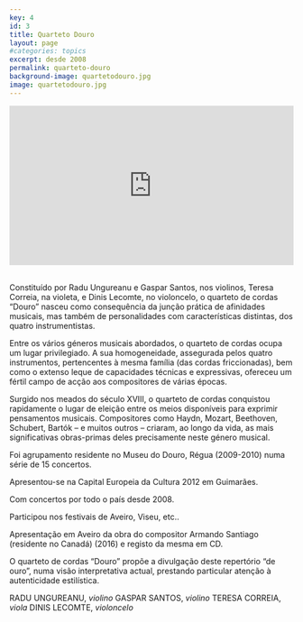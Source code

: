 ```yaml
---
key: 4
id: 3
title: Quarteto Douro
layout: page
#categories: topics
excerpt: desde 2008
permalink: quarteto-douro
background-image: quartetodouro.jpg
image: quartetodouro.jpg
---
```

<style>.embed-container { position: relative; padding-bottom: 56.25%; height: 0; overflow: hidden; max-width: 100%; } .embed-container iframe, .embed-container object, .embed-container embed { position: absolute; top: 0; left: 0; width: 100%; height: 100%; }</style><div class="embed-container"><iframe src="https://youtu.be/A49t_vbMcfo&t=5m38s" frameborder="0" allowfullscreen=""></iframe></div>
<br>

Constituído por Radu Ungureanu e Gaspar Santos, nos violinos, Teresa Correia, na violeta, e Dinis Lecomte, no violoncelo, o quarteto de cordas “Douro” nasceu como consequência da junção prática de afinidades musicais, mas também de personalidades com características distintas, dos quatro instrumentistas.

Entre os vários géneros musicais abordados, o quarteto de cordas ocupa um lugar privilegiado. A sua homogeneidade, assegurada pelos quatro instrumentos, pertencentes à mesma família (das cordas friccionadas), bem como o extenso leque de capacidades técnicas e expressivas, ofereceu um fértil campo de acção aos compositores de várias épocas.

Surgido nos meados do século XVIII, o quarteto de cordas conquistou rapidamente o lugar de eleição entre os meios disponíveis para exprimir pensamentos musicais. Compositores como Haydn, Mozart, Beethoven, Schubert, Bartók – e muitos outros – criaram, ao longo da vida, as mais significativas obras-primas deles precisamente neste género musical.

Foi agrupamento residente no Museu do Douro, Régua (2009-2010) numa série de 15 concertos.

Apresentou-se na Capital Europeia da Cultura 2012 em Guimarães.

Com concertos por todo o país desde 2008.

Participou nos festivais de Aveiro, Viseu, etc..

Apresentação em Aveiro da obra do compositor Armando Santiago (residente no Canadá) (2016) e registo da mesma em CD.

O quarteto de cordas “Douro” propõe a divulgação deste repertório “de ouro”, numa visão interpretativa actual, prestando particular atenção à autenticidade estilística.


RADU UNGUREANU, *violino*
GASPAR SANTOS, *violino*
TERESA CORREIA, *viola*
DINIS LECOMTE, *violoncelo*

